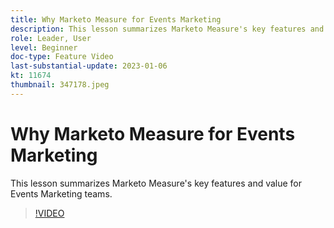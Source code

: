 ```yaml
---
title: Why Marketo Measure for Events Marketing
description: This lesson summarizes Marketo Measure's key features and value for Events Marketing teams.
role: Leader, User
level: Beginner
doc-type: Feature Video
last-substantial-update: 2023-01-06
kt: 11674
thumbnail: 347178.jpeg
---
```


# Why Marketo Measure for Events Marketing

This lesson summarizes Marketo Measure's key features and value for Events Marketing teams.

>[!VIDEO](https://video.tv.adobe.com/v/347178/?quality=12&learn=on)
